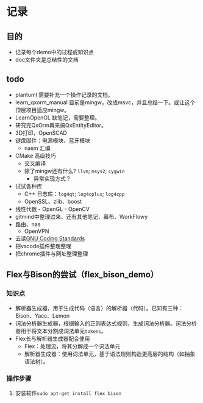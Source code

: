 # 记录
## 目的
*   记录每个demo中的过程或知识点
*   doc文件夹是总结性的文档
## todo
* plantuml 需要补充一个操作记录的文档。
* learn_qxorm_manual 目前是mingw，改成msvc，并且总结一下。或让这个顶层项目适应mingw。
* LearnOpenGL 缺笔记，需要整理。
* 研究完QxOrm再来搞QxEntityEditor。
* 3D打印，OpenSCAD
* 键盘固件：电源模块、蓝牙模块
  * nasm 汇编
* CMake 高级技巧
  * 交叉编译
  * 除了mingw还有什么? `llvm`; `msys2`; `cygwin`
    * 异常实现方式？
* 试试各种库
  * C++ 日志库：`log4qt`; `log4cplus`; `log4cpp`
  * OpenSSL、zlib、boost
* 线性代数 - OpenGL - OpenCV
* gitmind中整理过来、还有其他笔记、幕布、WorkFlowy
* 路由、nas
  * OpenVPN
* 去读[GNU Coding Standards](https://www.gnu.org/prep/standards/)
* 把vscode插件整理整理
* 把chrome插件与网址整理整理




## Flex与Bison的尝试（flex_bison_demo）
### 知识点
*   解析器生成器，用于生成代码（语言）的解析器（代码）。已知有三种：Bison、Yacc、Lemon
*   词法分析器生成器，根据输入的正则表达式规则，生成词法分析器。词法分析器用于将文本分割成词法单元`tokens`。
*   Flex长与解析器生成器配合使用
    *   Flex：处理流，将其分解成一个词法单元
    *   解析器生成器：使用词法单元，基于语法规则构造更高层的结构（如抽象语法树）。
### 操作步骤
1.  安装软件`sudo apt-get install flex bison`